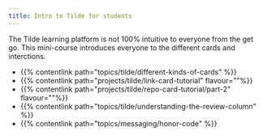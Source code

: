 ```yaml
---
title: Intro to Tilde for students
---
```


The Tilde learning platform is not 100% intuitive to everyone from the get go. This mini-course introduces everyone to the different cards and interctions.

- {{% contentlink path="topics/tilde/different-kinds-of-cards" %}}
- {{% contentlink path="projects/tilde/link-card-tutorial" flavour=""%}}
- {{% contentlink path="projects/tilde/repo-card-tutorial/part-2" flavour=""%}}
- {{% contentlink path="topics/tilde/understanding-the-review-column" %}}
- {{% contentlink path="topics/messaging/honor-code" %}}
